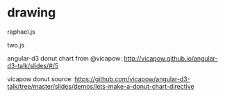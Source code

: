 drawing
============

raphael.js

two.js

angular-d3 donut chart from @vicapow: http://vicapow.github.io/angular-d3-talk/slides/#/5

vicapow donut source: https://github.com/vicapow/angular-d3-talk/tree/master/slides/demos/lets-make-a-donut-chart-directive